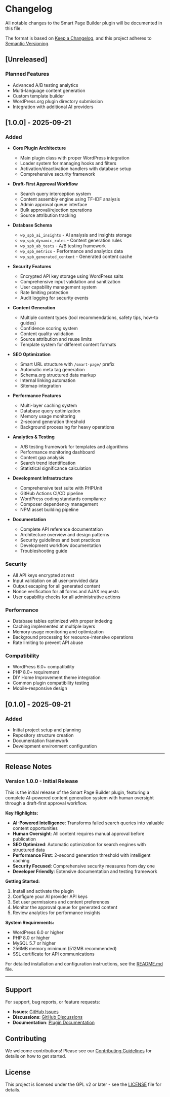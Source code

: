 # Changelog

All notable changes to the Smart Page Builder plugin will be documented in this file.

The format is based on [Keep a Changelog](https://keepachangelog.com/en/1.0.0/),
and this project adheres to [Semantic Versioning](https://semver.org/spec/v2.0.0.html).

## [Unreleased]

### Planned Features
- Advanced A/B testing analytics
- Multi-language content generation
- Custom template builder
- WordPress.org plugin directory submission
- Integration with additional AI providers

## [1.0.0] - 2025-09-21

### Added
- **Core Plugin Architecture**
  - Main plugin class with proper WordPress integration
  - Loader system for managing hooks and filters
  - Activation/deactivation handlers with database setup
  - Comprehensive security framework

- **Draft-First Approval Workflow**
  - Search query interception system
  - Content assembly engine using TF-IDF analysis
  - Admin approval queue interface
  - Bulk approval/rejection operations
  - Source attribution tracking

- **Database Schema**
  - `wp_spb_ai_insights` - AI analysis and insights storage
  - `wp_spb_dynamic_rules` - Content generation rules
  - `wp_spb_ab_tests` - A/B testing framework
  - `wp_spb_metrics` - Performance and analytics data
  - `wp_spb_generated_content` - Generated content cache

- **Security Features**
  - Encrypted API key storage using WordPress salts
  - Comprehensive input validation and sanitization
  - User capability management system
  - Rate limiting protection
  - Audit logging for security events

- **Content Generation**
  - Multiple content types (tool recommendations, safety tips, how-to guides)
  - Confidence scoring system
  - Content quality validation
  - Source attribution and reuse limits
  - Template system for different content formats

- **SEO Optimization**
  - Smart URL structure with `/smart-page/` prefix
  - Automatic meta tag generation
  - Schema.org structured data markup
  - Internal linking automation
  - Sitemap integration

- **Performance Features**
  - Multi-layer caching system
  - Database query optimization
  - Memory usage monitoring
  - 2-second generation threshold
  - Background processing for heavy operations

- **Analytics & Testing**
  - A/B testing framework for templates and algorithms
  - Performance monitoring dashboard
  - Content gap analysis
  - Search trend identification
  - Statistical significance calculation

- **Development Infrastructure**
  - Comprehensive test suite with PHPUnit
  - GitHub Actions CI/CD pipeline
  - WordPress coding standards compliance
  - Composer dependency management
  - NPM asset building pipeline

- **Documentation**
  - Complete API reference documentation
  - Architecture overview and design patterns
  - Security guidelines and best practices
  - Development workflow documentation
  - Troubleshooting guide

### Security
- All API keys encrypted at rest
- Input validation on all user-provided data
- Output escaping for all generated content
- Nonce verification for all forms and AJAX requests
- User capability checks for all administrative actions

### Performance
- Database tables optimized with proper indexing
- Caching implemented at multiple layers
- Memory usage monitoring and optimization
- Background processing for resource-intensive operations
- Rate limiting to prevent API abuse

### Compatibility
- WordPress 6.0+ compatibility
- PHP 8.0+ requirement
- DIY Home Improvement theme integration
- Common plugin compatibility testing
- Mobile-responsive design

## [0.1.0] - 2025-09-21

### Added
- Initial project setup and planning
- Repository structure creation
- Documentation framework
- Development environment configuration

---

## Release Notes

### Version 1.0.0 - Initial Release

This is the initial release of the Smart Page Builder plugin, featuring a complete AI-powered content generation system with human oversight through a draft-first approval workflow.

**Key Highlights:**
- **AI-Powered Intelligence**: Transforms failed search queries into valuable content opportunities
- **Human Oversight**: All content requires manual approval before publication
- **SEO Optimized**: Automatic optimization for search engines with structured data
- **Performance First**: 2-second generation threshold with intelligent caching
- **Security Focused**: Comprehensive security measures from day one
- **Developer Friendly**: Extensive documentation and testing framework

**Getting Started:**
1. Install and activate the plugin
2. Configure your AI provider API keys
3. Set user permissions and content preferences
4. Monitor the approval queue for generated content
5. Review analytics for performance insights

**System Requirements:**
- WordPress 6.0 or higher
- PHP 8.0 or higher
- MySQL 5.7 or higher
- 256MB memory minimum (512MB recommended)
- SSL certificate for API communications

For detailed installation and configuration instructions, see the [README.md](README.md) file.

---

## Support

For support, bug reports, or feature requests:
- **Issues**: [GitHub Issues](https://github.com/jhousvawls/smart-page-builder/issues)
- **Discussions**: [GitHub Discussions](https://github.com/jhousvawls/smart-page-builder/discussions)
- **Documentation**: [Plugin Documentation](docs/)

## Contributing

We welcome contributions! Please see our [Contributing Guidelines](CONTRIBUTING.md) for details on how to get started.

## License

This project is licensed under the GPL v2 or later - see the [LICENSE](LICENSE) file for details.
